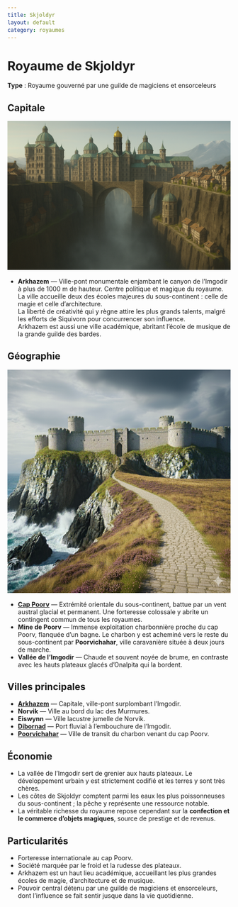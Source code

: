 ```yaml
---
title: Skjoldyr
layout: default
category: royaumes
---
```

# Royaume de Skjoldyr  
**Type** : Royaume gouverné par une guilde de magiciens et ensorceleurs  

## Capitale  
<a href="../../images/arkhazem.png" class="glightbox right" data-gallery="Khazal"
   data-title="Arkhazem, ville de la magie et des arts">
  <img src="../../images/arkhazem.png" alt="Temple d'Istus" />
</a>
- **Arkhazem** — Ville-pont monumentale enjambant le canyon de l’Imgodir à plus de 1000 m de hauteur. Centre politique et magique du royaume.  
  La ville accueille deux des écoles majeures du sous-continent : celle de magie et celle d’architecture.  
  La liberté de créativité qui y règne attire les plus grands talents, malgré les efforts de Siquivorn pour concurrencer son influence.  
  Arkhazem est aussi une ville académique, abritant l’école de musique de la grande guilde des bardes.  

## Géographie  
<a href="../../images/cap-poorv.png" class="glightbox right" data-gallery="Tharvell"
data-title="Le fort du cap Poorv">
<img src="../../images/cap-poorv.png" alt="Le fort du cap Poorv à l'extrémité orientale du sous-continent"/>
</a>
- **[Cap Poorv](../lieux/fort_de_poorv.md)** — Extrémité orientale du sous-continent, battue par un vent austral glacial et permanent. Une forteresse colossale y abrite un contingent commun de tous les royaumes.  
- **Mine de Poorv** — Immense exploitation charbonnière proche du cap Poorv, flanquée d’un bagne. Le charbon y est acheminé vers le reste du sous-continent par **Poorvichahar**, ville caravanière située à deux jours de marche.  
- **Vallée de l’Imgodir** — Chaude et souvent noyée de brume, en contraste avec les hauts plateaux glacés d’Onalpita qui la bordent.  

## Villes principales  
- **[Arkhazem](../villes/arkhazem.md)** — Capitale, ville-pont surplombant l’Imgodir.  
- **Norvik** — Ville au bord du lac des Murmures.  
- **Eiswynn** — Ville lacustre jumelle de Norvik.  
- **[Dibornad](../villes/dibornad.md)** — Port fluvial à l’embouchure de l’Imgodir.  
- **[Poorvichahar](../villes/poorvichahar.md)** — Ville de transit du charbon venant du cap Poorv.  

## Économie  
- La vallée de l’Imgodir sert de grenier aux hauts plateaux. Le développement urbain y est strictement codifié et les terres y sont très chères.  
- Les côtes de Skjoldyr comptent parmi les eaux les plus poissonneuses du sous-continent ; la pêche y représente une ressource notable.  
- La véritable richesse du royaume repose cependant sur la **confection et le commerce d’objets magiques**, source de prestige et de revenus.  

## Particularités  
- Forteresse internationale au cap Poorv.  
- Société marquée par le froid et la rudesse des plateaux.  
- Arkhazem est un haut lieu académique, accueillant les plus grandes écoles de magie, d’architecture et de musique.  
- Pouvoir central détenu par une guilde de magiciens et ensorceleurs, dont l’influence se fait sentir jusque dans la vie quotidienne.  
